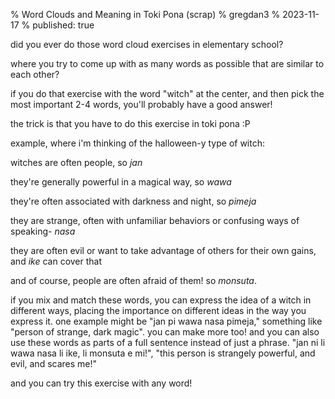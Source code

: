 % Word Clouds and Meaning in Toki Pona (scrap)
% gregdan3
% 2023-11-17
% published: true

did you ever do those word cloud exercises in elementary school?

where you try to come up with as many words as possible that are similar to each other?

if you do that exercise with the word "witch" at the center, and then pick the most important 2-4 words, you'll probably have a good answer!

the trick is that you have to do this exercise in toki pona :P

example, where i'm thinking of the halloween-y type of witch:

witches are often people, so _jan_

they're generally powerful in a magical way, so _wawa_

they're often associated with darkness and night, so _pimeja_

they are strange, often with unfamiliar behaviors or confusing ways of speaking- _nasa_

they are often evil or want to take advantage of others for their own gains, and _ike_ can cover that

and of course, people are often afraid of them! so _monsuta_.

if you mix and match these words, you can express the idea of a witch in different ways, placing the importance on different ideas in the way you express it. one example might be "jan pi wawa nasa pimeja," something like "person of strange, dark magic". you can make more too! and you can also use these words as parts of a full sentence instead of just a phrase. "jan ni li wawa nasa li ike, li monsuta e mi!", "this person is strangely powerful, and evil, and scares me!"

and you can try this exercise with any word!
